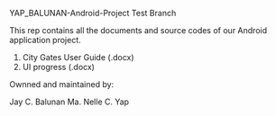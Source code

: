 
YAP_BALUNAN-Android-Project Test Branch


This rep contains all the documents and source codes of our Android application project.

1. City Gates User Guide (.docx)
2. UI progress          (.docx)

Ownned and maintained by:

Jay C. Balunan
Ma. Nelle C. Yap
